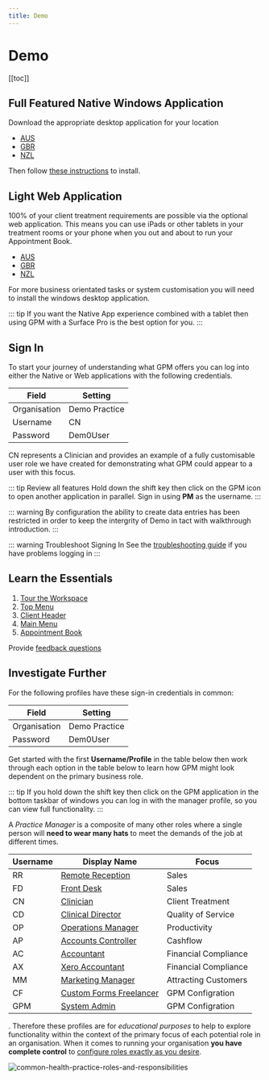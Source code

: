 ```yaml
---
title: Demo
---
```


# Demo

[[toc]]

## Full Featured Native Windows Application

Download the appropriate desktop application for your location

- [AUS](http://software.gensolve.com/gpmuk/install.htm)
- [GBR](http://software.gensolve.com/gpmuk/install.htm)
- [NZL](http://software.gensolve.com/gpmuk/install.htm)

Then follow [these instructions](/support/installation-guide.md) to install.

## Light Web Application

100% of your client treatment requirements are possible via the optional web application. This means you can use iPads or other tablets in your treatment rooms or your phone when you out and about to run your Appointment Book.

- [AUS](https://augpm.gensolve.com/index.html)
- [GBR](https://ukgpm.gensolve.com/index.html)
- [NZL](https://nzgpm.gensolve.com/index.html)

For more business orientated tasks or system customisation you will need to install the windows desktop application.

::: tip
If you want the Native App experience combined with a tablet then using GPM with a Surface Pro is the best option for you.
:::

## Sign In

To start your journey of understanding what GPM offers you can log into either the Native or Web applications with the following credentials.

| Field        | Setting       |
| ------------ | ------------- |
| Organisation | Demo Practice |
| Username     | CN            |
| Password     | Dem0User      |

CN represents a Clinician and provides an example of a fully customisable user role we have created for demonstrating what GPM could appear to a user with this focus.

::: tip Review all features
Hold down the shift key then click on the GPM icon to open another application in parallel. Sign in using **PM** as the username.
:::

::: warning
By configuration the ability to create data entries has been restricted in order to keep the intergrity of Demo in tact with walkthrough introduction.
:::

::: warning Troubleshoot Signing In
See the [troubleshooting guide](http://docs.gensolve.com/help/gpm_uk/desktop/Processes/Installation___Troubleshooting/Logging_In.htm?rhtocid=7.1.0_2#) if you have problems logging in
:::

## Learn the Essentials

1. [Tour the Workspace](http://docs.gensolve.com/help/gpm_uk/desktop/Processes/The_Workspace/Touring_the_Workspace.htm)
2. [Top Menu](http://docs.gensolve.com/help/gpm_uk/desktop/Processes/The_Workspace/Top_Menu.htm)
3. [Client Header]()
4. [Main Menu](http://docs.gensolve.com/help/gpm_uk/desktop/Processes/The_Workspace/Main_Menu.htm)
5. [Appointment Book](http://docs.gensolve.com/help/gpm_uk/desktop/Processes/The_Workspace/Appointment_Book.htm)

Provide [feedback questions](/support/feedback-questions.md)

## Investigate Further

For the following profiles have these sign-in credentials in common:

| Field        | Setting       |
| ------------ | ------------- |
| Organisation | Demo Practice |
| Password     | Dem0User      |

Get started with the first **Username/Profile** in the table below then work through each option in the table below to learn how GPM might look dependent on the primary business role.

::: tip
If you hold down the shift key then click on the GPM application in the bottom taskbar of windows you can log in with the manager profile, so you can view full functionality.
:::

A _Practice Manager_ is a composite of many other roles where a single person will **need to wear many hats** to meet the demands of the job at different times.

| Username | Display Name                                                 | Focus                |
| -------- | ------------------------------------------------------------ | -------------------- |
| RR       | [Remote Reception](/roles/remote-reception.md)               | Sales                |
| FD       | [Front Desk](/roles/frontdesk-sales.md)                      | Sales                |
| CN       | [Clinician](/roles/clinician.md)                             | Client Treatment     |
| CD       | [Clinical Director](/roles/clinical-director.md)             | Quality of Service   |
| OP       | [Operations Manager](/roles/operations-manager.md)           | Productivity         |
| AP       | [Accounts Controller](/roles/accounts-and-payroll.md)        | Cashflow             |
| AC       | [Accountant](/roles/accountant.md)                           | Financial Compliance |
| AX       | [Xero Accountant](/roles/accountant.md)                      | Financial Compliance |
| MM       | [Marketing Manager](/roles/marketing-manager.md)             | Attracting Customers |
| CF       | [Custom Forms Freelancer](/roles/custom-forms-freelancer.md) | GPM Configration     |
| GPM      | [System Admin](/roles/system-admin.md)                       | GPM Configration     |

. Therefore these profiles are for _educational purposes_ to help to explore functionality within the context of the primary focus of each potential role in an organisation. When it comes to running your organisation **you have complete control** to [configure roles exactly as you desire](/features/system/security/).

![common-health-practice-roles-and-responsibilities](https://drive.google.com/uc?id=1_85fzFafOpCNIkbkKoCnLqtNYTDWdgY2)
